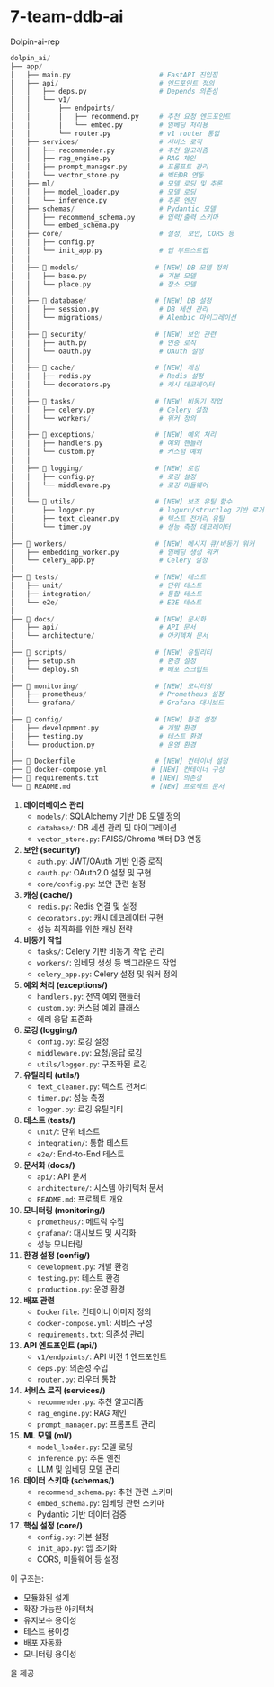 # 7-team-ddb-ai
Dolpin-ai-rep

```python
dolpin_ai/
├── app/
│   ├── main.py                      # FastAPI 진입점
│   ├── api/                         # 엔드포인트 정의
│   │   ├── deps.py                  # Depends 의존성
│   │   └── v1/
│   │       ├── endpoints/
│   │       │   ├── recommend.py     # 추천 요청 엔드포인트
│   │       │   └── embed.py         # 임베딩 처리용
│   │       └── router.py            # v1 router 통합
│   ├── services/                    # 서비스 로직
│   │   ├── recommender.py           # 추천 알고리즘
│   │   ├── rag_engine.py            # RAG 체인
│   │   ├── prompt_manager.py        # 프롬프트 관리
│   │   └── vector_store.py          # 벡터DB 연동
│   ├── ml/                          # 모델 로딩 및 추론
│   │   ├── model_loader.py          # 모델 로딩
│   │   └── inference.py             # 추론 엔진
│   ├── schemas/                     # Pydantic 모델
│   │   ├── recommend_schema.py      # 입력/출력 스키마
│   │   └── embed_schema.py
│   ├── core/                        # 설정, 보안, CORS 등
│   │   ├── config.py
│   │   └── init_app.py              # 앱 부트스트랩
│   │
│   ├── 🔵 models/                   # [NEW] DB 모델 정의
│   │   ├── base.py                  # 기본 모델
│   │   └── place.py                 # 장소 모델
│   │
│   ├── 🔵 database/                 # [NEW] DB 설정
│   │   ├── session.py               # DB 세션 관리
│   │   └── migrations/              # Alembic 마이그레이션
│   │
│   ├── 🔵 security/                 # [NEW] 보안 관련
│   │   ├── auth.py                  # 인증 로직
│   │   └── oauth.py                 # OAuth 설정
│   │
│   ├── 🔵 cache/                    # [NEW] 캐싱
│   │   ├── redis.py                 # Redis 설정
│   │   └── decorators.py            # 캐시 데코레이터
│   │
│   ├── 🔵 tasks/                    # [NEW] 비동기 작업
│   │   ├── celery.py                # Celery 설정
│   │   └── workers/                 # 워커 정의
│   │
│   ├── 🔵 exceptions/               # [NEW] 예외 처리
│   │   ├── handlers.py              # 예외 핸들러
│   │   └── custom.py                # 커스텀 예외
│   │
│   ├── 🔵 logging/                  # [NEW] 로깅
│   │   ├── config.py                # 로깅 설정
│   │   └── middleware.py            # 로깅 미들웨어
│   │
│   └── 🔵 utils/                    # [NEW] 보조 유틸 함수
│       ├── logger.py                # loguru/structlog 기반 로거
│       ├── text_cleaner.py          # 텍스트 전처리 유틸
│       └── timer.py                 # 성능 측정 데코레이터
│
├── 🔵 workers/                      # [NEW] 메시지 큐/비동기 워커
│   ├── embedding_worker.py          # 임베딩 생성 워커
│   └── celery_app.py                # Celery 설정
│
├── 🔵 tests/                        # [NEW] 테스트
│   ├── unit/                        # 단위 테스트
│   ├── integration/                 # 통합 테스트
│   └── e2e/                         # E2E 테스트
│
├── 🔵 docs/                         # [NEW] 문서화
│   ├── api/                         # API 문서
│   └── architecture/                # 아키텍처 문서
│
├── 🔵 scripts/                      # [NEW] 유틸리티
│   ├── setup.sh                     # 환경 설정
│   └── deploy.sh                    # 배포 스크립트
│
├── 🔵 monitoring/                   # [NEW] 모니터링
│   ├── prometheus/                  # Prometheus 설정
│   └── grafana/                     # Grafana 대시보드
│
├── 🔵 config/                       # [NEW] 환경 설정
│   ├── development.py               # 개발 환경
│   ├── testing.py                   # 테스트 환경
│   └── production.py                # 운영 환경
│
├── 🔵 Dockerfile                    # [NEW] 컨테이너 설정
├── 🔵 docker-compose.yml           # [NEW] 컨테이너 구성
├── 🔵 requirements.txt             # [NEW] 의존성
└── 🔵 README.md                    # [NEW] 프로젝트 문서
```

1. **데이터베이스 관리**
    - `models/`: SQLAlchemy 기반 DB 모델 정의
    - `database/`: DB 세션 관리 및 마이그레이션
    - `vector_store.py`: FAISS/Chroma 벡터 DB 연동
2. **보안 (security/)**
    - `auth.py`: JWT/OAuth 기반 인증 로직
    - `oauth.py`: OAuth2.0 설정 및 구현
    - `core/config.py`: 보안 관련 설정
3. **캐싱 (cache/)**
    - `redis.py`: Redis 연결 및 설정
    - `decorators.py`: 캐시 데코레이터 구현
    - 성능 최적화를 위한 캐싱 전략
4. **비동기 작업**
    - `tasks/`: Celery 기반 비동기 작업 관리
    - `workers/`: 임베딩 생성 등 백그라운드 작업
    - `celery_app.py`: Celery 설정 및 워커 정의
5. **예외 처리 (exceptions/)**
    - `handlers.py`: 전역 예외 핸들러
    - `custom.py`: 커스텀 예외 클래스
    - 에러 응답 표준화
6. **로깅 (logging/)**
    - `config.py`: 로깅 설정
    - `middleware.py`: 요청/응답 로깅
    - `utils/logger.py`: 구조화된 로깅
7. **유틸리티 (utils/)**
    - `text_cleaner.py`: 텍스트 전처리
    - `timer.py`: 성능 측정
    - `logger.py`: 로깅 유틸리티
8. **테스트 (tests/)**
    - `unit/`: 단위 테스트
    - `integration/`: 통합 테스트
    - `e2e/`: End-to-End 테스트
9. **문서화 (docs/)**
    - `api/`: API 문서
    - `architecture/`: 시스템 아키텍처 문서
    - `README.md`: 프로젝트 개요
10. **모니터링 (monitoring/)**
    - `prometheus/`: 메트릭 수집
    - `grafana/`: 대시보드 및 시각화
    - 성능 모니터링
11. **환경 설정 (config/)**
    - `development.py`: 개발 환경
    - `testing.py`: 테스트 환경
    - `production.py`: 운영 환경
12. **배포 관련**
    - `Dockerfile`: 컨테이너 이미지 정의
    - `docker-compose.yml`: 서비스 구성
    - `requirements.txt`: 의존성 관리
13. **API 엔드포인트 (api/)**
    - `v1/endpoints/`: API 버전 1 엔드포인트
    - `deps.py`: 의존성 주입
    - `router.py`: 라우터 통합
14. **서비스 로직 (services/)**
    - `recommender.py`: 추천 알고리즘
    - `rag_engine.py`: RAG 체인
    - `prompt_manager.py`: 프롬프트 관리
15. **ML 모델 (ml/)**
    - `model_loader.py`: 모델 로딩
    - `inference.py`: 추론 엔진
    - LLM 및 임베딩 모델 관리
16. **데이터 스키마 (schemas/)**
    - `recommend_schema.py`: 추천 관련 스키마
    - `embed_schema.py`: 임베딩 관련 스키마
    - Pydantic 기반 데이터 검증
17. **핵심 설정 (core/)**
    - `config.py`: 기본 설정
    - `init_app.py`: 앱 초기화
    - CORS, 미들웨어 등 설정

이 구조는:

- 모듈화된 설계
- 확장 가능한 아키텍처
- 유지보수 용이성
- 테스트 용이성
- 배포 자동화
- 모니터링 용이성

을 제공